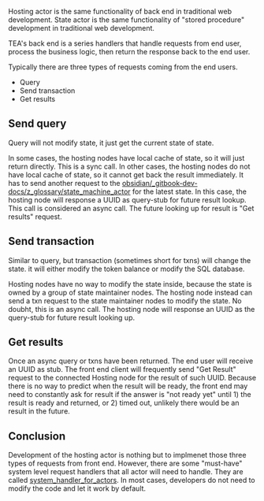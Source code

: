 Hosting actor is the same functionality of back end in traditional web development. 
State actor is the same functionality of "stored procedure" development in traditional web development.

TEA's back end is a series handlers that handle requests from end user, process the business logic, then return the response back to the end user.

Typically there are three types of requests coming from the end users.

* Query 
* Send transaction
* Get results

## Send query

Query will not modify state, it just get the current state of state.

In some cases, the hosting nodes have local cache of state, so it will just return directly. This is a sync call. In other cases, the hosting nodes do not have local cache of state, so it cannot get back the result immediately. It has to send another request to the [obsidian/_gitbook-dev-docs/z_glossary/state_machine_actor](../_gitbook-dev-docs/z_glossary/state_machine_actor.md) for the latest state. In this case, the hosting node will response a UUID as query-stub for future result lookup. This call is considered an async call. The future looking up for result is "Get results" request. 

## Send transaction

Similar to query, but transaction (sometimes short for txns) will change the state. it will either modify the token balance or modify the SQL database.

Hosting nodes have no way to modify the state inside, because the state is owned by a group of state maintainer nodes. The hosting node instead can send a txn request to the state maintainer nodes to modify the state. No doubht, this is an async call. The hosting node will response an UUID as the query-stub for future result looking up.

## Get results

Once an async query or txns have been returned. The end user will receive an UUID as stub. The front end client will frequently send "Get Result" request to the connected Hosting node for the result of such UUID. Because there is no way to predict when the result will be ready, the front end may need to constantly ask for result if the answer is "not ready yet" until 1) the result is ready and returned, or 2) timed out, unlikely there would be an result in the future.

## Conclusion

Development of the hosting actor is nothing but to implmenet those three types of requests from front end. However, there are some "must-have" system level request handlers that all actor will need to handle. They are called [system_handler_for_actors](system_handler_for_actors.md). In most cases, developers do not need to modify the code and let it work by default. 
